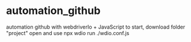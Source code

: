 # automation_github
automation github with webdriverIo + JavaScript
to start, download folder "project" open and use npx wdio run ./wdio.conf.js
